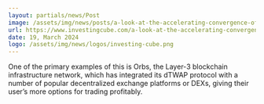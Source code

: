 ```yaml
---
layout: partials/news/Post
image: /assets/img/news/posts/a-look-at-the-accelerating-convergence-of-defi-tradfi.jpg
url: https://www.investingcube.com/a-look-at-the-accelerating-convergence-of-defi-tradfi/
date: 19, March 2024
logo: /assets/img/news/logos/investing-cube.png
---
```


One of the primary examples of this is Orbs, the Layer-3 blockchain infrastructure network, which has integrated its dTWAP protocol with a number of popular decentralized exchange platforms or DEXs, giving their user’s more options for trading profitably. 
